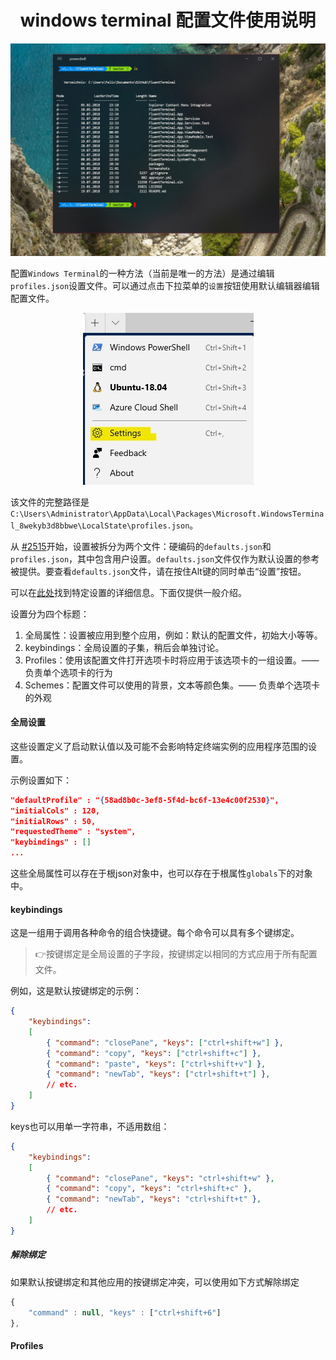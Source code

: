 <div style="text-align:center;">
    <h1>
        windows terminal 配置文件使用说明
    </h1>
    <img src="./static/imgs/windows_termial.jpg" />
</div>

配置`Windows Terminal`的一种方法（当前是唯一的方法）是通过编辑`profiles.json`设置文件。可以通过点击下拉菜单的`设置`按钮使用默认编辑器编辑配置文件。

<div style="text-align:center;">
    <img src="./static/imgs/批注 2020-03-18 104111.jpg" />
</div>

该文件的完整路径是`C:\Users\Administrator\AppData\Local\Packages\Microsoft.WindowsTerminal_8wekyb3d8bbwe\LocalState\profiles.json`。

从 [#2515](https://github.com/microsoft/terminal/pull/2515)开始，设置被拆分为两个文件：硬编码的`defaults.json`和`profiles.json`，其中包含用户设置。`defaults.json`文件仅作为默认设置的参考被提供。要查看``defaults.json``文件，请在按住Alt键的同时单击“设置”按钮。

可以在[此处](https://github.com/microsoft/terminal/blob/master/doc/cascadia/SettingsSchema.md)找到特定设置的详细信息。下面仅提供一般介绍。

设置分为四个标题：

1. 全局属性：设置被应用到整个应用，例如：默认的配置文件，初始大小等等。
2. keybindings：全局设置的子集，稍后会单独讨论。
3. Profiles：使用该配置文件打开选项卡时将应用于该选项卡的一组设置。—— 负责单个选项卡的行为
4. Schemes：配置文件可以使用的背景，文本等颜色集。—— 负责单个选项卡的外观

#### 全局设置

这些设置定义了启动默认值以及可能不会影响特定终端实例的应用程序范围的设置。

示例设置如下：

```json
"defaultProfile" : "{58ad8b0c-3ef8-5f4d-bc6f-13e4c00f2530}",
"initialCols" : 120,
"initialRows" : 50,
"requestedTheme" : "system",
"keybindings" : []
...
```

这些全局属性可以存在于根json对象中，也可以存在于根属性`globals`下的对象中。

#### keybindings

这是一组用于调用各种命令的组合快捷键。每个命令可以具有多个键绑定。

> 👉按键绑定是全局设置的子字段，按键绑定以相同的方式应用于所有配置文件。

例如，这是默认按键绑定的示例：

```json
{
    "keybindings":
    [
        { "command": "closePane", "keys": ["ctrl+shift+w"] },
        { "command": "copy", "keys": ["ctrl+shift+c"] },
        { "command": "paste", "keys": ["ctrl+shift+v"] },
        { "command": "newTab", "keys": ["ctrl+shift+t"] },
        // etc.
    ]
}
```

keys也可以用单一字符串，不适用数组：

```json
{
    "keybindings":
    [
        { "command": "closePane", "keys": "ctrl+shift+w" },
        { "command": "copy", "keys": "ctrl+shift+c" },
        { "command": "newTab", "keys": "ctrl+shift+t" },
        // etc.
    ]
}
```

##### 解除绑定

如果默认按键绑定和其他应用的按键绑定冲突，可以使用如下方式解除绑定

```js
{
    "command" : null, "keys" : ["ctrl+shift+6"]
},
```



#### Profiles



